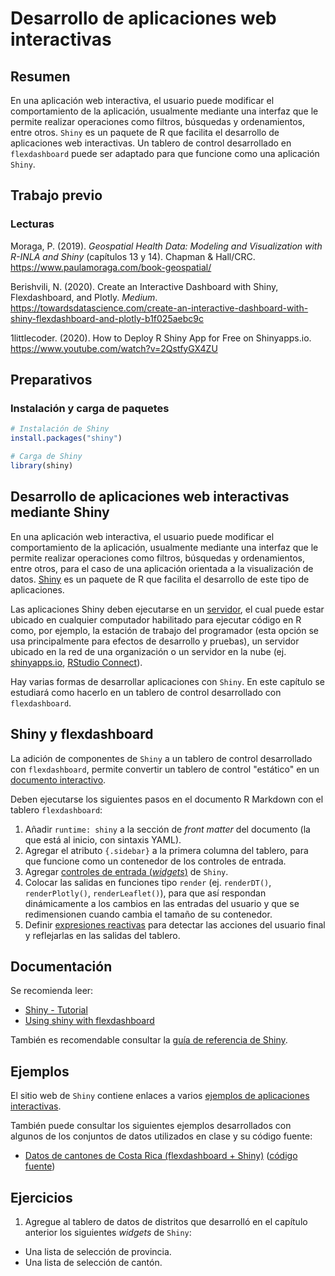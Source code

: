 # Desarrollo de aplicaciones web interactivas

## Resumen
En una aplicación web interactiva, el usuario puede modificar el comportamiento de la aplicación, usualmente mediante una interfaz que le permite realizar operaciones como filtros, búsquedas y ordenamientos, entre otros. `Shiny` es un paquete de R que facilita el desarrollo de aplicaciones web interactivas. Un tablero de control desarrollado en `flexdashboard` puede ser adaptado para que funcione como una aplicación `Shiny`.

## Trabajo previo

### Lecturas
Moraga, P. (2019). *Geospatial Health Data: Modeling and Visualization with R-INLA and Shiny* (capítulos 13 y 14). Chapman & Hall/CRC. https://www.paulamoraga.com/book-geospatial/

Berishvili, N. (2020). Create an Interactive Dashboard with Shiny, Flexdashboard, and Plotly. *Medium*. https://towardsdatascience.com/create-an-interactive-dashboard-with-shiny-flexdashboard-and-plotly-b1f025aebc9c

1littlecoder. (2020). How to Deploy R Shiny App for Free on Shinyapps.io. https://www.youtube.com/watch?v=2QstfyGX4ZU

## Preparativos

### Instalación y carga de paquetes


```r
# Instalación de Shiny
install.packages("shiny")
```


```r
# Carga de Shiny
library(shiny)
```

## Desarrollo de aplicaciones web interactivas mediante Shiny
En una aplicación web interactiva, el usuario puede modificar el comportamiento de la aplicación, usualmente mediante una interfaz que le permite realizar operaciones como filtros, búsquedas y ordenamientos, entre otros, para el caso de una aplicación orientada a la visualización de datos. [Shiny](https://shiny.rstudio.com/) es un paquete de R que facilita el desarrollo de este tipo de aplicaciones.

Las aplicaciones Shiny deben ejecutarse en un [servidor](https://www.rstudio.com/products/shiny/shiny-server/), el cual puede estar ubicado en cualquier computador habilitado para ejecutar código en R como, por ejemplo, la estación de trabajo del programador (esta opción se usa principalmente para efectos de desarrollo y pruebas), un servidor ubicado en la red de una organización o un servidor en la nube (ej. [shinyapps.io](https://www.shinyapps.io/), [RStudio Connect](https://www.rstudio.com/products/connect/)).

Hay varias formas de desarrollar aplicaciones con `Shiny`. En este capítulo se estudiará como hacerlo en un tablero de control desarrollado con `flexdashboard`.

## Shiny y flexdashboard
La adición de componentes de `Shiny` a un tablero de control desarrollado con `flexdashboard`, permite convertir un tablero de control "estático" en un [documento interactivo](https://rmarkdown.rstudio.com/authoring_shiny.html). 

Deben ejecutarse los siguientes pasos en el documento R Markdown con el tablero `flexdashboard`:

1. Añadir `runtime: shiny` a la sección de *front matter* del documento (la que está al inicio, con sintaxis YAML).
2. Agregar el atributo `{.sidebar}` a la primera columna del tablero, para que funcione como un contenedor de los controles de entrada.
3. Agregar [controles de entrada (*widgets*)](https://shiny.rstudio.com/gallery/widget-gallery.html) de `Shiny`.
4. Colocar las salidas en funciones tipo `render` (ej. `renderDT()`, `renderPlotly()`, `renderLeaflet()`), para que así respondan dinámicamente a los cambios en las entradas del usuario y que se redimensionen cuando cambia el tamaño de su contenedor.
5. Definir [expresiones reactivas](https://shiny.rstudio.com/tutorial/written-tutorial/lesson6/) para detectar las acciones del usuario final y reflejarlas en las salidas del tablero.

## Documentación
Se recomienda leer:

- [Shiny - Tutorial](https://shiny.rstudio.com/tutorial/)
- [Using shiny with flexdashboard](https://rstudio.github.io/flexdashboard/articles/shiny.html)

También es recomendable consultar la [guía de referencia de Shiny](https://shiny.rstudio.com/reference/shiny/).

## Ejemplos
El sitio web de `Shiny` contiene enlaces a varios [ejemplos de aplicaciones interactivas](https://shiny.rstudio.com/gallery/).

También puede consultar los siguientes ejemplos desarrollados con algunos de los conjuntos de datos utilizados en clase y su código fuente:

- [Datos de cantones de Costa Rica (flexdashboard + Shiny)](https://mfvargas.shinyapps.io/2022-i-cantones-flexdashboard-shiny/) ([código fuente](https://github.com/gf0604-procesamientodatosgeograficos/2022-i-cantones-flexdashboard-shiny))

## Ejercicios
1. Agregue al tablero de datos de distritos que desarrolló en el capítulo anterior los siguientes *widgets* de `Shiny`:
- Una lista de selección de provincia.
- Una lista de selección de cantón.
